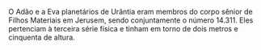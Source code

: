 ﻿O Adão e a Eva planetários de Urântia eram membros do corpo sênior de Filhos Materiais em Jerusem, sendo conjuntamente o número 14.311. Eles pertenciam à terceira série física e tinham em torno de dois metros e cinquenta de altura.
